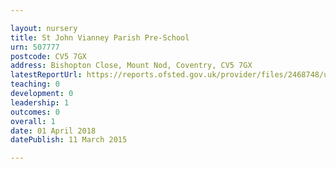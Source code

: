 ```yaml
---

layout: nursery
title: St John Vianney Parish Pre-School
urn: 507777
postcode: CV5 7GX
address: Bishopton Close, Mount Nod, Coventry, CV5 7GX
latestReportUrl: https://reports.ofsted.gov.uk/provider/files/2468748/urn/507777.pdf
teaching: 0
development: 0
leadership: 1
outcomes: 0
overall: 1
date: 01 April 2018 
datePublish: 11 March 2015

---
```

